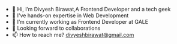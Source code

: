 - 👋 Hi, I’m Divyesh Birawat,A Frontend Developer and a tech geek
- 👀 I've hands-on expertise in Web Development
- 🌱 I’m currently working as Frontend Developer at GALE
- 💞️ Looking forward to collaborations 
- 📫 How to reach me? divyeshbirawat@gmail.com


